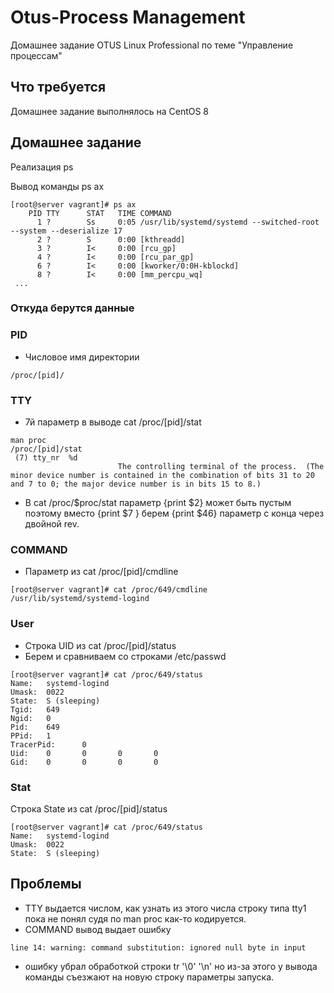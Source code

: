 # Otus-Process Management
Домашнее задание OTUS Linux Professional по теме "Управление процессам"

## Что требуется
Домашнее задание выполнялось на CentOS 8


## Домашнее задание
Реализация ps

Вывод команды ps ax
```
[root@server vagrant]# ps ax
    PID TTY      STAT   TIME COMMAND
      1 ?        Ss     0:05 /usr/lib/systemd/systemd --switched-root --system --deserialize 17
      2 ?        S      0:00 [kthreadd]
      3 ?        I<     0:00 [rcu_gp]
      4 ?        I<     0:00 [rcu_par_gp]
      6 ?        I<     0:00 [kworker/0:0H-kblockd]
      8 ?        I<     0:00 [mm_percpu_wq]
 ...
 ```
 ### Откуда берутся данные
 
 ### PID 
 * Числовое имя директории 
 ```
 /proc/[pid]/
 ```
### TTY
* 7й параметр в выводе cat /proc/[pid]/stat
```
man proc
/proc/[pid]/stat
 (7) tty_nr  %d
                        The controlling terminal of the process.  (The minor device number is contained in the combination of bits 31 to 20 and 7 to 0; the major device number is in bits 15 to 8.)                   
```
* В cat /proc/$proc/stat параметр {print $2} может быть пустым поэтому вместо {print $7 } берем {print $46} параметр с конца через двойной rev.
 
### COMMAND
* Параметр из cat /proc/[pid]/cmdline
```
[root@server vagrant]# cat /proc/649/cmdline
/usr/lib/systemd/systemd-logind
```
 

### User
* Строка UID из cat /proc/[pid]/status
* Берем и  сравниваем со строками /etc/passwd
    
```
[root@server vagrant]# cat /proc/649/status 
Name:   systemd-logind
Umask:  0022
State:  S (sleeping)
Tgid:   649
Ngid:   0
Pid:    649
PPid:   1
TracerPid:      0
Uid:    0       0       0       0
Gid:    0       0       0       0
```
### Stat
Строка State из cat /proc/[pid]/status 
```
[root@server vagrant]# cat /proc/649/status 
Name:   systemd-logind
Umask:  0022
State:  S (sleeping)
```
## Проблемы
* TTY выдается числом, как узнать из этого числа строку типа tty1 пока не понял судя по man proc как-то кодируется.
* COMMAND вывод выдает ошибку 
```
line 14: warning: command substitution: ignored null byte in input
```
* ошибку убрал обработкой строки tr '\0' '\n' но из-за этого у вывода команды съезжают на новую строку параметры запуска. 
